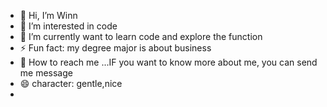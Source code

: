 - 👋 Hi, I’m Winn
- 👀 I’m interested in code
- 🌱 I’m currently want to learn code and explore the function
- ⚡ Fun fact: my degree major is about business 
- 💞 How to reach me ...IF you want to know more about me, you can send me message
- 😄 character: gentle,nice
- 

<!---
beautifulYvaine/beautifulYvaine is a ✨ special ✨ repository because its `README.md` (this file) appears on your GitHub profile.
You can click the Preview link to take a look at your changes.
--->
